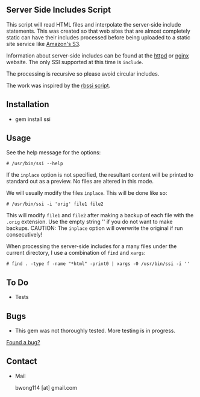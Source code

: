 ## Server Side Includes Script

This script will read HTML files and interpolate the server-side include
statements.  This was created so that web sites that are almost completely
static can have their includes processed before being uploaded to a static site
service like [Amazon's S3](http://aws.amazon.com/s3/).

Information about server-side includes can be found at the
[httpd](http://httpd.apache.org/docs/2.2/howto/ssi.html) or
[nginx](http://wiki.nginx.org/HttpSsiModule) website. The only SSI supported at
this time is `include`.

The processing is recursive so please avoid circular includes.

The work was inspired by the [rbssi script](https://github.com/taf2/rbssi).

## Installation

* gem install ssi

## Usage

See the help message for the options:

    # /usr/bin/ssi --help

If the `inplace` option is not specified, the resultant content will be printed
to standard out as a preview. No files are altered in this mode.

We will usually modify the files `inplace`. This will be done like so:

    # /usr/bin/ssi -i 'orig' file1 file2

This will modify `file1` and `file2` after making a backup of each file with
the `.orig` extension. Use the empty string '' if you do not want to make
backups. CAUTION: The `inplace` option will overwrite the original if run
consecutively!

When processing the server-side includes for a many files under the current
directory, I use a combination of `find` and `xargs`:

    # find . -type f -name "*html" -print0 | xargs -0 /usr/bin/ssi -i ''

## To Do

* Tests

## Bugs

* This gem was not thoroughly tested. More testing is in progress.

[Found a bug?](http://github.com/bwong114/ssi/issues)

## Contact

* Mail

  bwong114 [at] gmail.com
